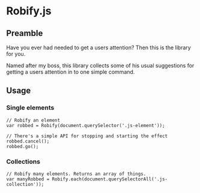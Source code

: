 # Robify.js

## Preamble

Have you ever had needed to get a users attention? Then this is the library for you.

Named after my boss, this library collects some of his usual suggestions for getting a users attention in to one simple command.

## Usage

### Single elements
```JS
// Robify an element
var robbed = Robify(document.querySelector('.js-element'));

// There's a simple API for stopping and starting the effect
robbed.cancel();
robbed.go();
```

### Collections
```JS
// Robify many elements. Returns an array of things.
var manyRobbed = Robify.each(document.querySelectorAll('.js-collection'));
```